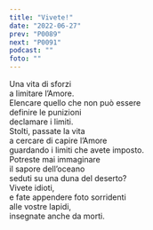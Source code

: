 ```yaml
---
title: "Vivete!"
date: "2022-06-27"
prev: "P0089"
next: "P0091"
podcast: ""
foto: ""
---
```


Una vita di sforzi  
a limitare l’Amore.  
Elencare quello che non può essere  
definire le punizioni  
declamare i limiti.  
Stolti, passate la vita  
a cercare di capire l’Amore  
guardando i limiti che avete imposto.  
Potreste mai immaginare  
il sapore dell’oceano  
seduti su una duna del deserto?  
Vivete idioti,  
e fate appendere foto sorridenti  
alle vostre lapidi,  
insegnate anche da morti.
